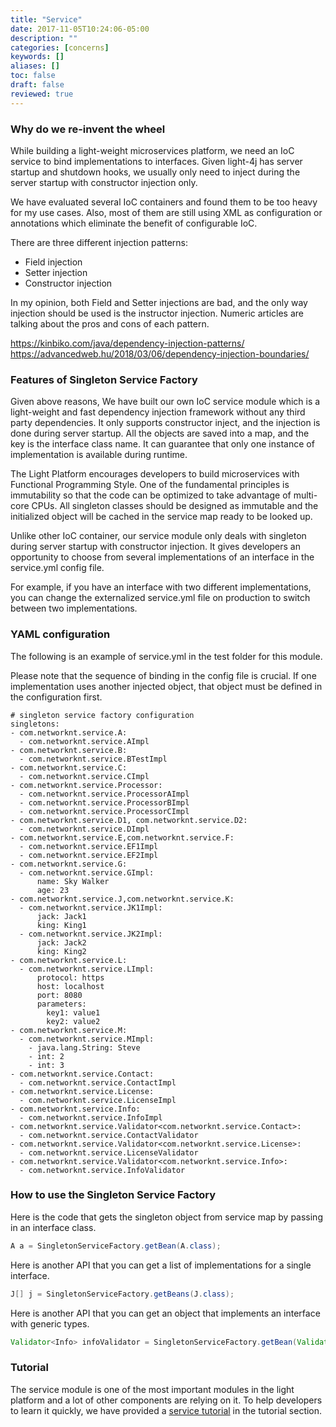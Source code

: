 ```yaml
---
title: "Service"
date: 2017-11-05T10:24:06-05:00
description: ""
categories: [concerns]
keywords: []
aliases: []
toc: false
draft: false
reviewed: true
---
```


### Why do we re-invent the wheel 

While building a light-weight microservices platform, we need an IoC service to bind implementations to interfaces. Given light-4j has server startup and shutdown hooks, we usually only need to inject during the server startup with constructor injection only. 

We have evaluated several IoC containers and found them to be too heavy for my use cases. Also, most of them are still using XML as configuration or annotations which eliminate the benefit of configurable IoC.

There are three different injection patterns: 

* Field injection
* Setter injection
* Constructor injection

In my opinion, both Field and Setter injections are bad, and the only way injection should be used is the instructor injection. Numeric articles are talking about the pros and cons of each pattern. 

https://kinbiko.com/java/dependency-injection-patterns/
https://advancedweb.hu/2018/03/06/dependency-injection-boundaries/


### Features of Singleton Service Factory

Given above reasons, We have built our own IoC service module which is a light-weight and fast dependency injection framework without any third party dependencies. It only supports constructor inject, and the injection is done during server startup. All the objects are saved into a map, and the key is the interface class name. It can guarantee that only one instance of implementation is available during runtime. 

The Light Platform encourages developers to build microservices with Functional Programming Style. One of the fundamental principles is immutability so that the code can be optimized to take advantage of multi-core CPUs. All singleton classes should be designed as immutable and the initialized object will be cached in the service map ready to be looked up. 

Unlike other IoC container, our service module only deals with singleton during server startup with constructor injection. It gives developers an opportunity to choose from several implementations of an interface in the service.yml config file.

For example, if you have an interface with two different implementations, you can change the externalized service.yml file on production to switch between two implementations.

### YAML configuration

The following is an example of service.yml in the test folder for this module.

Please note that the sequence of binding in the config file is crucial. If one implementation uses another injected object, that object must be defined in the configuration first. 


```
# singleton service factory configuration
singletons:
- com.networknt.service.A:
  - com.networknt.service.AImpl
- com.networknt.service.B:
  - com.networknt.service.BTestImpl
- com.networknt.service.C:
  - com.networknt.service.CImpl
- com.networknt.service.Processor:
  - com.networknt.service.ProcessorAImpl
  - com.networknt.service.ProcessorBImpl
  - com.networknt.service.ProcessorCImpl
- com.networknt.service.D1, com.networknt.service.D2:
  - com.networknt.service.DImpl
- com.networknt.service.E,com.networknt.service.F:
  - com.networknt.service.EF1Impl
  - com.networknt.service.EF2Impl
- com.networknt.service.G:
  - com.networknt.service.GImpl:
      name: Sky Walker
      age: 23
- com.networknt.service.J,com.networknt.service.K:
  - com.networknt.service.JK1Impl:
      jack: Jack1
      king: King1
  - com.networknt.service.JK2Impl:
      jack: Jack2
      king: King2
- com.networknt.service.L:
  - com.networknt.service.LImpl:
      protocol: https
      host: localhost
      port: 8080
      parameters:
        key1: value1
        key2: value2
- com.networknt.service.M:
  - com.networknt.service.MImpl:
    - java.lang.String: Steve
    - int: 2
    - int: 3
- com.networknt.service.Contact:
  - com.networknt.service.ContactImpl
- com.networknt.service.License:
  - com.networknt.service.LicenseImpl
- com.networknt.service.Info:
  - com.networknt.service.InfoImpl
- com.networknt.service.Validator<com.networknt.service.Contact>:
  - com.networknt.service.ContactValidator
- com.networknt.service.Validator<com.networknt.service.License>:
  - com.networknt.service.LicenseValidator
- com.networknt.service.Validator<com.networknt.service.Info>:
  - com.networknt.service.InfoValidator

```

### How to use the Singleton Service Factory

Here is the code that gets the singleton object from service map by passing in an interface class. 

```java
A a = SingletonServiceFactory.getBean(A.class);
```

Here is another API that you can get a list of implementations for a single interface. 

```java
J[] j = SingletonServiceFactory.getBeans(J.class);
```

Here is another API that you can get an object that implements an interface with generic types. 

```java
Validator<Info> infoValidator = SingletonServiceFactory.getBean(Validator.class, Info.class);
```

### Tutorial

The service module is one of the most important modules in the light platform and a lot of other components are relying on it. To help developers to learn it quickly, we have provided a [service tutorial][] in the tutorial section. 
  
[service tutorial]: /tutorial/common/service/

